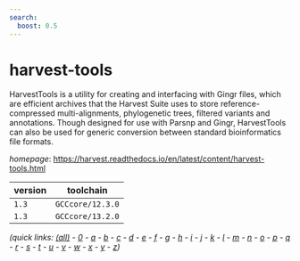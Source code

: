 ```yaml
---
search:
  boost: 0.5
---
```

# harvest-tools

HarvestTools is a utility for creating and interfacing with Gingr files, which are efficient archives that the Harvest Suite uses to store reference-compressed multi-alignments, phylogenetic trees, filtered variants and annotations. Though designed for use with Parsnp and Gingr, HarvestTools can also be used for generic conversion between standard bioinformatics file formats.

*homepage*: <https://harvest.readthedocs.io/en/latest/content/harvest-tools.html>

version | toolchain
--------|----------
``1.3`` | ``GCCcore/12.3.0``
``1.3`` | ``GCCcore/13.2.0``


*(quick links: [(all)](../index.md) - [0](../0/index.md) - [a](../a/index.md) - [b](../b/index.md) - [c](../c/index.md) - [d](../d/index.md) - [e](../e/index.md) - [f](../f/index.md) - [g](../g/index.md) - [h](../h/index.md) - [i](../i/index.md) - [j](../j/index.md) - [k](../k/index.md) - [l](../l/index.md) - [m](../m/index.md) - [n](../n/index.md) - [o](../o/index.md) - [p](../p/index.md) - [q](../q/index.md) - [r](../r/index.md) - [s](../s/index.md) - [t](../t/index.md) - [u](../u/index.md) - [v](../v/index.md) - [w](../w/index.md) - [x](../x/index.md) - [y](../y/index.md) - [z](../z/index.md))*

